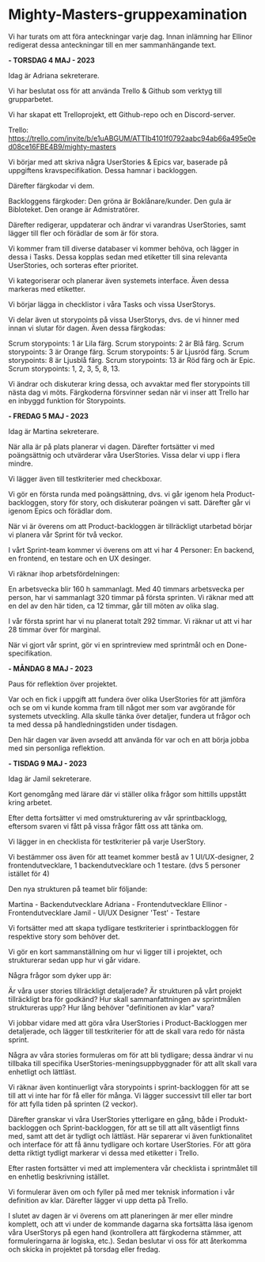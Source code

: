 
# Mighty-Masters-gruppexamination

Vi har turats om att föra anteckningar varje dag. Innan inlämning har Ellinor redigerat dessa anteckningar till en mer sammanhängande text.

**- TORSDAG 4 MAJ - 2023**

Idag är Adriana sekreterare. 

Vi har beslutat oss för att använda Trello & Github som verktyg till grupparbetet. 

Vi har skapat ett Trelloprojekt, ett Github-repo och en Discord-server.

Trello: https://trello.com/invite/b/e1uABGUM/ATTIb4101f0792aabc94ab66a495e0ed08ce16FBE4B9/mighty-masters

Vi börjar med att skriva några UserStories & Epics var, baserade på uppgiftens kravspecifikation. Dessa hamnar i backloggen.

Därefter färgkodar vi dem.

Backloggens färgkoder:
Den gröna är Boklånare/kunder.
Den gula är Bibloteket.
Den orange är Admistratörer.

Därefter redigerar, uppdaterar och ändrar vi varandras UserStories, samt lägger till fler och förädlar de som är för stora.

Vi kommer fram till diverse databaser vi kommer behöva, och lägger in dessa i Tasks. Dessa kopplas sedan med etiketter till sina relevanta UserStories, och sorteras efter prioritet.

Vi kategoriserar och planerar även systemets interface. Även dessa markeras med etiketter.

Vi börjar lägga in checklistor i våra Tasks och vissa UserStorys.

Vi delar även ut storypoints på vissa UserStorys, dvs. de vi hinner med innan vi slutar för dagen. Även dessa färgkodas:

Scrum storypoints: 1 är Lila färg.
Scrum storypoints: 2 är Blå färg.
Scrum storypoints: 3 är Orange färg.
Scrum storypoints: 5 är Ljusröd färg.
Scrum storypoints: 8 är Ljusblå färg.
Scrum storypoints: 13 är Röd färg och är Epic.
Scrum storypoints: 1, 2, 3, 5, 8, 13.

Vi ändrar och diskuterar kring dessa, och avvaktar med fler storypoints till nästa dag vi möts. Färgkoderna försvinner sedan när vi inser att Trello har en inbyggd funktion för Storypoints.

**- FREDAG 5 MAJ - 2023**

Idag är Martina sekreterare.

När alla är på plats planerar vi dagen. Därefter fortsätter vi med poängsättnig och utvärderar våra UserStories. Vissa delar vi upp i flera mindre. 

Vi lägger även till testkriterier med checkboxar.

Vi gör en första runda med poängsättning, dvs. vi går igenom hela Product-backloggen, story för story, och diskuterar poängen vi satt. Därefter går vi igenom Epics och förädlar dom. 

När vi är överens om att Product-backloggen är tillräckligt utarbetad börjar vi planera vår Sprint för två veckor.

I vårt Sprint-team kommer vi överens om att vi har 4 Personer: En backend, en frontend, en testare och en UX desinger. 

Vi räknar ihop arbetsfördelningen: 

En arbetsvecka blir 160 h sammanlagt. Med 40 timmars arbetsvecka per person, har vi sammanlagt 320 timmar på första sprinten. Vi räknar med att en del av den här tiden, ca 12 timmar, går till möten av olika slag.

I vår första sprint har vi nu planerat totalt 292 timmar. Vi räknar ut att vi har 28 timmar över för marginal.

När vi gjort vår sprint, gör vi en sprintreview med sprintmål och en Done-specifikation.

**- MÅNDAG 8 MAJ - 2023**

Paus för reflektion över projektet. 

Var och en fick i uppgift att fundera över olika UserStories för att jämföra och se om vi kunde komma fram till något mer som var avgörande för systemets utveckling. Alla skulle tänka över detaljer, fundera ut frågor och ta med dessa på handledningstiden under tisdagen. 

Den här dagen var även avsedd att använda för var och en att börja jobba med sin personliga reflektion.

**- TISDAG 9 MAJ - 2023**

Idag är Jamil sekreterare.

Kort genomgång med lärare där vi ställer olika frågor som hittills uppstått kring arbetet.

Efter detta fortsätter vi med omstrukturering av vår sprintbacklogg, eftersom svaren vi fått på vissa frågor fått oss att tänka om. 

Vi lägger in en checklista för testkriterier på varje UserStory.

Vi bestämmer oss även för att teamet kommer bestå av 1 UI/UX-designer, 2 frontendutvecklare, 1 backendutvecklare och 1 testare. (dvs 5 personer istället för 4)

Den nya strukturen på teamet blir följande: 

Martina - Backendutvecklare
Adriana - Frontendutvecklare
Ellinor - Frontendutvecklare
Jamil - UI/UX Designer
'Test' - Testare

Vi fortsätter med att skapa tydligare testkriterier i sprintbackloggen för respektive story som behöver det.

Vi gör en kort sammanställning om hur vi ligger till i projektet, och strukturerar sedan upp hur vi går vidare.

Några frågor som dyker upp är:

Är våra user stories tillräckligt detaljerade?
Är strukturen på vårt projekt tillräckligt bra för godkänd?
Hur skall sammanfattningen av sprintmålen struktureras upp?
Hur lång behöver "definitionen av klar" vara?

Vi jobbar vidare med att göra våra UserStories i Product-Backloggen mer detaljerade, och lägger till testkriterier för att de skall vara redo för nästa sprint.

Några av våra stories formuleras om för att bli tydligare; dessa ändrar vi nu tillbaka till specifika UserStories-meningsuppbyggnader för att allt skall vara enhetligt och lättläst.

Vi räknar även kontinuerligt våra storypoints i sprint-backloggen för att se till att vi inte har för få eller för många. Vi lägger successivt till eller tar bort för att fylla tiden på sprinten (2 veckor).

Därefter granskar vi våra UserStories ytterligare en gång, både i Produkt-backloggen och Sprint-backloggen, för att se till att allt väsentligt finns med, samt att det är tydligt och lättläst. Här separerar vi även funktionalitet och interface för att få ännu tydligare och kortare UserStories. För att göra detta riktigt tydligt markerar vi dessa med etiketter i Trello.

Efter rasten fortsätter vi med att implementera vår checklista i sprintmålet till en enhetlig beskrivning istället.

Vi formulerar även om och fyller på med mer teknisk information i vår definition av klar. Därefter lägger vi upp detta på Trello.

I slutet av dagen är vi överens om att planeringen är mer eller mindre komplett, och att vi under de kommande dagarna ska fortsätta läsa igenom våra UserStorys på egen hand (kontrollera att färgkoderna stämmer, att formuleringarna är logiska, etc.). Sedan beslutar vi oss för att återkomma och skicka in projektet på torsdag eller fredag.

